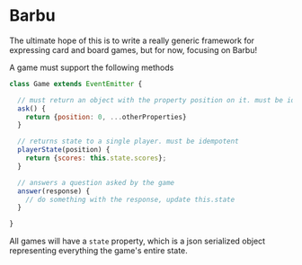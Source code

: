 # Barbu

The ultimate hope of this is to write a really generic framework for expressing card and board games, but for now, focusing on Barbu!

A game must support the following methods


```javascript
class Game extends EventEmitter {

  // must return an object with the property position on it. must be idempotent
  ask() {
    return {position: 0, ...otherProperties}
  }

  // returns state to a single player. must be idempotent
  playerState(position) {
    return {scores: this.state.scores};
  }

  // answers a question asked by the game
  answer(response) {
    // do something with the response, update this.state
  }

}
```

All games will have a `state` property, which is a json serialized object representing everything the game's entire state.

